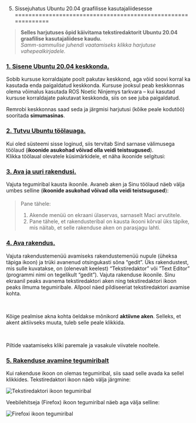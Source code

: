 



 5. Sissejuhatus Ubuntu 20.04 graafilisse kasutajaliidesesse
=============================================================











> 
> **Selles harjutuses õpid käivitama tekstiredaktorit Ubuntu 20.04 graafilise kasutajaliidese kaudu.**  
> *Samm-sammulise juhendi vaatamiseks klikka harjutuse vahepealkirjadele.*
> 



### [**1. Sisene Ubuntu 20.04 keskkonda.**](#)

Sobib kursuse korraldajate poolt pakutav keskkond, aga võid soovi korral ka kasutada enda paigaldatud keskkonda. Kursuse jooksul peab keskkonnas olema võimalus kasutada ROS Noetic Ninjemys tarkvara – kui kasutad kursuse korraldajate pakutavat keskkonda, siis on see juba paigaldatud.




 Remrobi keskkonnas saad seda ja järgmisi harjutusi (kõike peale kodutöö) sooritada **simumasinas**.









### [**2. Tutvu Ubuntu töölauaga.**](#)

Kui oled süsteemi sisse loginud, siis tervitab Sind sarnase välimusega töölaud (**ikoonide asukohad võivad olla veidi teistsugused**).  
Klikka töölaual olevatele küsimärkidele, et näha ikoonide selgitusi:









### [**3. Ava ja uuri rakendusi.**](#)

Vajuta tegumiribal kausta ikoonile. Avaneb aken ja Sinu töölaud näeb välja umbes selline (**ikoonide asukohad võivad olla veidi teistsugused**):









> 
> #### 
>  Pane tähele:
> 
> 
> 1. Akende menüü on ekraani ülaservas, sarnaselt Maci arvutitele.
> 2. Pane tähele, et rakendusteribal on kausta ikooni kõrval üks täpike, mis näitab, et selle rakenduse aken on parasjagu lahti.
> 
> 
> 








### [**4. Ava rakendus.**](#)






Vajuta rakendustemenüü avamiseks rakendustemenüü nupule (üheksa täpiga ikoon) ja trüki avanenud otsingukasti sõna “gedit”. Üks rakendustest, mis sulle kuvatakse, on (olenevalt keelest) “Tekstiredaktor” või ”Text Editor” (programmi nimi on tegelikult “gedit”). Vajuta rakenduse ikoonile. Sinu ekraanil peaks avanema tekstiredaktori aken ning tekstiredaktori ikoon peaks ilmuma tegumiribale. Allpool näed pildiseeriat tekstiredaktori avamise kohta.




  




Kõige pealmise akna kohta öeldakse mõnikord **aktiivne aken**. Selleks, et akent aktiivseks muuta, tuleb selle peale klikkida.




  




Piltide vaatamiseks kliki paremale ja vasakule viivatele nooltele.














### [**5. Rakenduse avamine tegumiribalt**](#)






 Kui rakenduse ikoon on olemas tegumiribal, siis saad selle avada ka sellel klikkides. Tekstiredaktori ikoon näeb välja järgmine:




![Tekstiredaktori ikoon tegumiribal](https://sisu.ut.ee/sites/default/files/rosak/files/tekstiredaktor-tegumiribal.png)




 Veebilehitseja (Firefox) ikoon tegumiribal näeb aga välja selline:




![Firefoxi ikoon tegumiribal](https://sisu.ut.ee/sites/default/files/rosak/files/veebilehitseja-ikoon.png)








